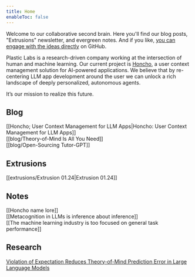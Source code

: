 ```yaml
---
title: Home
enableToc: false
---
```


Welcome to our collaborative second brain. Here you'll find our blog posts, "Extrusions" newsletter, and evergreen notes. And if you like, [you can engage with the ideas directly](https://github.com/plastic-labs/blog) on GitHub.

Plastic Labs is a research-driven company working at the intersection of human and machine learning. Our current project is [Honcho](https://github.com/plastic-labs/honcho), a user context management solution for AI-powered applications. We believe that by re-centering LLM app development around the user we can unlock a rich landscape of deeply personalized, autonomous agents.

It’s our mission to realize this future.

## Blog

[[Honcho; User Context Management for LLM Apps|Honcho: User Context Management for LLM Apps]]  
[[blog/Theory-of-Mind Is All You Need]]  
[[blog/Open-Sourcing Tutor-GPT]]

## Extrusions

[[extrusions/Extrusion 01.24|Extrusion 01.24]]  
## Notes

[[Honcho name lore]]  
[[Metacognition in LLMs is inference about inference]]  
[[The machine learning industry is too focused on general task performance]]  

## Research

[Violation of Expectation Reduces Theory-of-Mind Prediction Error in Large Language Models](https://arxiv.org/pdf/2310.06983.pdf)
